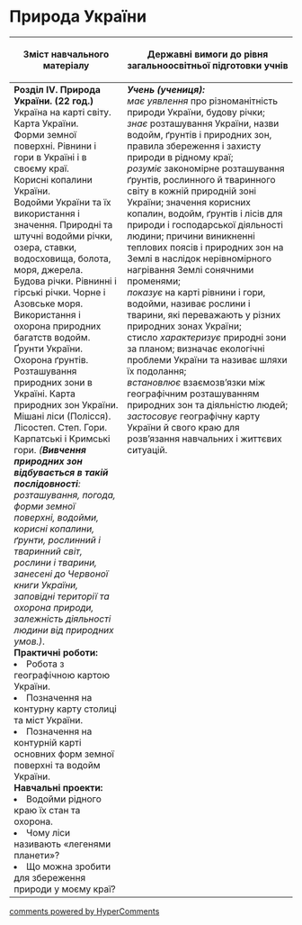 <div id="hypercomments_widget" class="js-hypercomments-widget invisible"></div>

Природа України
=============================================

<table>
<thead>
  <tr>
    <th width="40%" align="center"><p>Зміст навчального матеріалу</p></td>
    <th width="60%" align="center"><p>Державні вимоги до рівня загальноосвітньої підготовки учнів</p></td>
  </tr>
</thead>
<tbody>
  <tr>
    <td width="40%" style="vertical-align:top !important;">
    <b>Розділ IV. Природа України. (22 год.)</b><br>
    Україна на карті світу. Карта України.<br>
    Форми земної поверхні. Рівнини і гори в Україні і в своєму краї.<br>
    Корисні копалини України.<br>
    Водойми України та їх використання і значення. Природні та штучні водойми річки, озера, ставки, водосховища, болота, моря, джерела.<br>
    Будова річки. Рівнинні і гірські річки. Чорне і Азовське моря. Використання і охорона природних багатств водойм.<br>
    Ґрунти України. Охорона ґрунтів.<br>
    Розташування природних зони в Україні. Карта природних зон України.<br>
    Мішані ліси (Полісся). Лісостеп. Степ. Гори. Карпатські і Кримські гори. <i>(<b>Вивчення природних зон відбувається в такій послідовності</b>: розташування, погода, форми земної поверхні, водойми, корисні копалини, ґрунти, рослинний і тваринний світ, рослини і тварини, занесені до Червоної книги України, заповідні території та охорона природи, залежність діяльності людини від природних умов.)</i>.<br>
    <b>Практичні роботи:</b>
    <li>
    Робота з географічною картою України.
    </li>
    <li>
    Позначення на контурну карту столиці та міст України.
    </li>
    <li>
    Позначення на контурній карті основних форм земної поверхні та водойм України.
    </li>
    <b>Навчальні проекти:</b>
    <li>
    Водойми рідного краю їх стан та охорона.
    </li>
    <li>
    Чому ліси називають «легенями планети»?
    </li>
    <li>
    Що можна зробити для збереження природи у моєму краї?
    </li>
    </td>
    <td width="60%" style="vertical-align:top !important;">
    <i><b>Учень (учениця):</b></i><br>
  	<i>має уявлення</i> про різноманітність природи України, будову річки;<br>
    <i>знає</i> розташування України, назви водойм, ґрунтів і природних зон, правила збереження і захисту природи в рідному краї;<br>
    <i>розуміє</i> закономірне розташування ґрунтів, рослинного й тваринного світу в кожній природній зоні України; значення корисних копалин, водойм, ґрунтів і лісів для природи і господарської діяльності людини; причини виникненні теплових поясів і природних зон на Землі в наслідок нерівномірного нагрівання Землі сонячними променями;<br>
    <i>показує</i> на карті рівнини і гори, водойми, називає рослини і тварини, які переважають у різних природних зонах України;<br>
    стисло <i>характеризує</i> природні зони за планом; визначає екологічні проблеми України та називає шляхи їх подолання;<br>
    <i>встановлює</i> взаємозв’язки між географічним розташуванням природних зон та діяльністю людей;<br>
    <i>застосовує</i> географічну карту України й свого краю для розв’язання навчальних і життєвих ситуацій.<br>
	</td>
  </tr>
</tbody>
</table>

<div class="js-hypercomments-container">
<a href="http://hypercomments.com" class="hc-link" title="comments widget">comments powered by HyperComments</a>
</div>